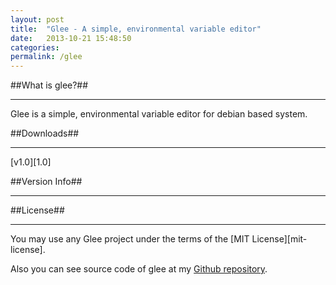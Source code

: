 ```yaml
---
layout: post
title:  "Glee - A simple, environmental variable editor"
date:   2013-10-21 15:48:50
categories:
permalink: /glee
---
```


##What is glee?##
<hr>
Glee is a simple, environmental variable editor for debian based system.

##Downloads##
<hr>
[v1.0][1.0]

##Version Info##
<hr>

##License##
<hr>
You may use any Glee project under the terms of the [MIT License][mit-license].

Also you can see source code of glee at my [Github repository][glee-github].

[1.0]: http://#
[mit-license]: http://opensource.org/licenses/MIT
[glee-github]: https://#


